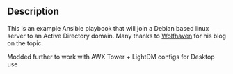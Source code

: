 ## Description
This is an example Ansible playbook that will join a Debian based linux server to an Active Directory domain.  Many thanks to [Wolfhaven](http://www.wolffhaven45.com/blog/linux/join_ubuntu_workstation_windows_domain/) for his blog on the topic.

Modded further to work with AWX Tower + LightDM configs for Desktop use
